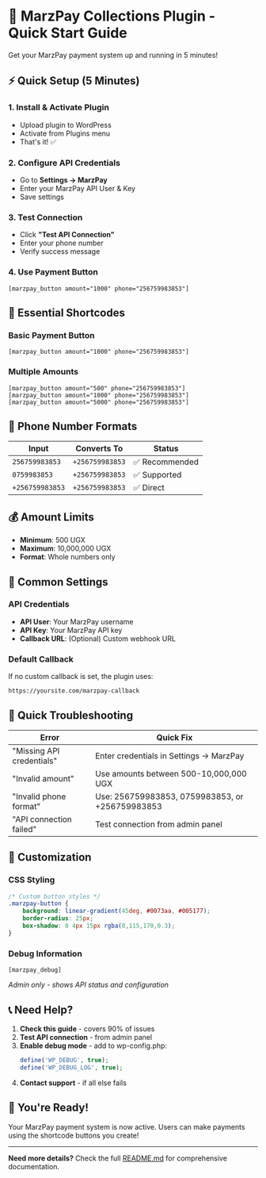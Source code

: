 # 🚀 MarzPay Collections Plugin - Quick Start Guide

Get your MarzPay payment system up and running in 5 minutes!

## ⚡ Quick Setup (5 Minutes)

### 1. Install & Activate Plugin
- Upload plugin to WordPress
- Activate from Plugins menu
- That's it! ✅

### 2. Configure API Credentials
- Go to **Settings → MarzPay**
- Enter your MarzPay API User & Key
- Save settings

### 3. Test Connection
- Click **"Test API Connection"**
- Enter your phone number
- Verify success message

### 4. Use Payment Button
```
[marzpay_button amount="1000" phone="256759983853"]
```

## 🎯 Essential Shortcodes

### Basic Payment Button
```
[marzpay_button amount="1000" phone="256759983853"]
```

### Multiple Amounts
```
[marzpay_button amount="500" phone="256759983853"]
[marzpay_button amount="1000" phone="256759983853"]
[marzpay_button amount="5000" phone="256759983853"]
```

## 📱 Phone Number Formats

| Input | Converts To | Status |
|-------|-------------|---------|
| `256759983853` | `+256759983853` | ✅ Recommended |
| `0759983853` | `+256759983853` | ✅ Supported |
| `+256759983853` | `+256759983853` | ✅ Direct |

## 💰 Amount Limits

- **Minimum**: 500 UGX
- **Maximum**: 10,000,000 UGX
- **Format**: Whole numbers only

## 🔧 Common Settings

### API Credentials
- **API User**: Your MarzPay username
- **API Key**: Your MarzPay API key
- **Callback URL**: (Optional) Custom webhook URL

### Default Callback
If no custom callback is set, the plugin uses:
```
https://yoursite.com/marzpay-callback
```

## 🐛 Quick Troubleshooting

| Error | Quick Fix |
|-------|-----------|
| "Missing API credentials" | Enter credentials in Settings → MarzPay |
| "Invalid amount" | Use amounts between 500-10,000,000 UGX |
| "Invalid phone format" | Use: 256759983853, 0759983853, or +256759983853 |
| "API connection failed" | Test connection from admin panel |

## 🎨 Customization

### CSS Styling
```css
/* Custom button styles */
.marzpay-button {
    background: linear-gradient(45deg, #0073aa, #005177);
    border-radius: 25px;
    box-shadow: 0 4px 15px rgba(0,115,170,0.3);
}
```

### Debug Information
```
[marzpay_debug]
```
*Admin only - shows API status and configuration*

## 📞 Need Help?

1. **Check this guide** - covers 90% of issues
2. **Test API connection** - from admin panel
3. **Enable debug mode** - add to wp-config.php:
   ```php
   define('WP_DEBUG', true);
   define('WP_DEBUG_LOG', true);
   ```
4. **Contact support** - if all else fails

## 🎉 You're Ready!

Your MarzPay payment system is now active. Users can make payments using the shortcode buttons you create!

---

**Need more details?** Check the full [README.md](README.md) for comprehensive documentation.
